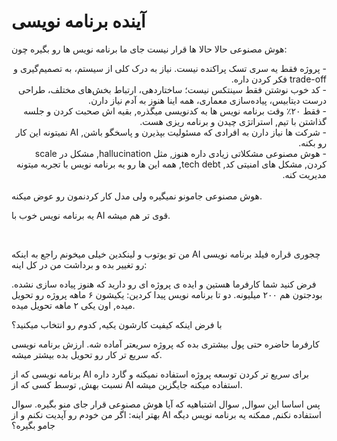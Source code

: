 # آینده برنامه نویسی

هوش مصنوعی حالا حالا ها قرار نیست جای ما برنامه نویس ها رو بگیره چون:
<div dir="rtl">
- پروژه فقط یه سری تسک پراکنده نیست. نیاز به درک کلی از سیستم، به تصمیم‌گیری و trade-off فکر کردن داره.
<br>
- کد خوب نوشتن فقط سینتکس نیست؛ ساختاردهی، ارتباط بخش‌های مختلف، طراحی درست دیتابیس، پیاده‌سازی معماری، همه اینا هنوز به آدم نیاز دارن.
<br>
- فقط ۲۰٪ وقت برنامه نویس ها به کدنویسی میگذره, بقیه اش صحبت کردن و جلسه گذاشتن با تیم, استراتژی چیدن و برنامه ریزی هست.
<br>
- شرکت ها نیاز دارن به افرادی که مسئولیت بپذیرن و پاسخگو باشن, AI نمیتونه این کار رو بکنه.
<br>
- هوش مصنوعی مشکلاتی زیادی داره هنوز, مثل hallucination, مشکل در scale کردن, مشکل های امنیتی کد, tech debt, همه این ها رو یه برنامه نویس با تجربه میتونه مدیریت کنه.
</div>
<br>
 هوش مصنوعی جامونو نمیگیره ولی مدل کار کردنمون رو عوض میکنه.
 
یه برنامه نویس خوب با AI قوی تر هم میشه.

<br>

من تو یوتوب و لینکدین خیلی میخونم راجع به اینکه AI چجوری قراره فیلد برنامه نویسی رو تغییر بده و برداشت من در کل اینه:

فرض کنید شما کارفرما هستین و ایده ی پروژه ای رو دارید که هنوز پیاده سازی نشده. بودجتون هم ۲۰۰ میلیونه.
دو تا برنامه نویس پیدا کردین: یکیشون ۶ ماهه پروژه رو تحویل میده, اون یکی ۲ ماهه تحویل میده.

با فرض اینکه کیفیت کارشون یکیه, کدوم رو انتخاب میکنید؟

کارفرما حاضره حتی پول بیشتری بده که پروژه سریعتر آماده شه. ارزش برنامه نویسی که سریع تر کار رو تحویل بده بیشتر میشه.

برنامه نویسی که از AI برای سریع تر کردن توسعه پروژه استفاده نمیکنه و گارد داره نسبت بهش, توسط کسی که از AI استفاده میکنه جایگزین میشه.

پس اساسا این سوال, سوال اشتباهیه که آیا هوش مصنوعی قرار جای منو بگیره. 
سوال بهتر اینه: اگر من خودم رو آپدیت نکنم و از AI استفاده نکنم, ممکنه یه برنامه نویس دیگه جامو بگیره؟




